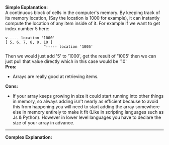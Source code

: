 **Simple Explanation:**
\
A continuous block of cells in the computer's memory. By keeping track of its memory location, (Say the location is 1000 for example), it can instantly compute the location of any item inside of it. For example if we want to get index number 5 here:
```
v----- location '1000'
[ 5, 6, 7, 8, 9, 10 ]
				 ^----- location '1005'
```

Then we would just add '5' to '1000', get the result of '1005' then we can just pull that value directly which in this case would be '10'
\
**Pros:**
- Arrays are really good at retrieving items.

**Cons:**
- If your array keeps growing in size it could start running into other things in memory, so always adding isn't nearly as efficient because to avoid this from happening you will need to start adding the array somewhere else in memory entirely to make it fit (Like in scripting languages such as Js & Python). However in lower level languages you have to declare the size of your array in advance.


---

**Complex Explanation:**
